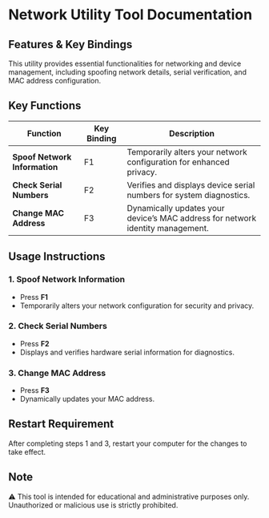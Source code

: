 # Network Utility Tool Documentation

## Features & Key Bindings

This utility provides essential functionalities for networking and device management, including spoofing network details, serial verification, and MAC address configuration.

## Key Functions

| **Function**               | **Key Binding** | **Description**                                                                 |
|----------------------------|-----------------|---------------------------------------------------------------------------------|
| **Spoof Network Information** | F1              | Temporarily alters your network configuration for enhanced privacy.             |
| **Check Serial Numbers**    | F2              | Verifies and displays device serial numbers for system diagnostics.             |
| **Change MAC Address**      | F3              | Dynamically updates your device’s MAC address for network identity management.  |

## Usage Instructions

### 1. Spoof Network Information
- Press **F1**  
- Temporarily alters your network configuration for security and privacy.

### 2. Check Serial Numbers
- Press **F2**  
- Displays and verifies hardware serial information for diagnostics.

### 3. Change MAC Address
- Press **F3**  
- Dynamically updates your MAC address.

## Restart Requirement

After completing steps 1 and 3, restart your computer for the changes to take effect.

## Note

⚠️ This tool is intended for educational and administrative purposes only. Unauthorized or malicious use is strictly prohibited.
